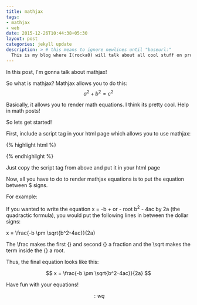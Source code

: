 ```yaml
---
title: mathjax
tags:
- mathjax
- web
date: 2015-12-26T10:44:38+05:30
layout: post
categories: jekyll update
description: > # this means to ignore newlines until "baseurl:"
  This is my blog where I(rocka0) will talk about all cool stuff on programming
---
```


In this post, I'm gonna talk about mathjax!

So what is mathjax? Mathjax allows you to do this:  $$a^2 + b^2 = c^2$$

Basically, it allows you to render math equations. I think its pretty cool. Help in math posts!

So lets get started!

First, include a script tag in your html page which allows you to use mathjax:

{% highlight html %}
<script type="text/javascript" src="http://cdn.mathjax.org/mathjax/latest/MathJax.js?config=TeX-AMS-MML_HTMLorMML"></script>
{% endhighlight %}

Just copy the script tag from above and put it in your html page

Now, all you have to do to render mathjax equations is to put the equation between $ signs.

For example:

If you wanted to write the equation x = -b + or - root b<sup>2</sup> - 4ac by 2a (the quadractic formula), you would put the following lines in between the dollar signs:

x = \frac{-b \pm \sqrt{b^2-4ac}}{2a}

The \frac makes the first {} and second {} a fraction and the \sqrt makes the term inside the {} a root.

Thus, the final equation looks like this:

$$ 
x = \frac{-b \pm \sqrt{b^2-4ac}}{2a} $$

Have fun with your equations!

$$ :wq $$
